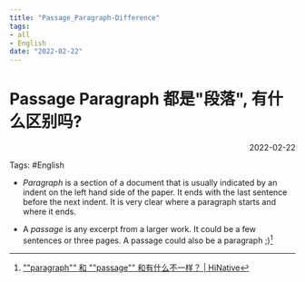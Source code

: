 ```yaml
---
title: "Passage_Paragraph-Difference"
tags:
- all
- English
date: "2022-02-22"
---
```

# Passage Paragraph 都是"段落", 有什么区别吗?

<div align="right"> 2022-02-22</div>

Tags: #English 

- *Paragraph* is a section of a document that is usually indicated by an indent on the left hand side of the paper. It ends with the last sentence before the next indent. It is very clear where a paragraph starts and where it ends.  
  
- A *passage* is any excerpt from a larger work. It could be a few sentences or three pages. A passage could also be a paragraph ;)[^1]


[^1]: [""paragraph"" 和 ""passage"" 和有什么不一样？ | HiNative](https://zh.hinative.com/questions/311732)